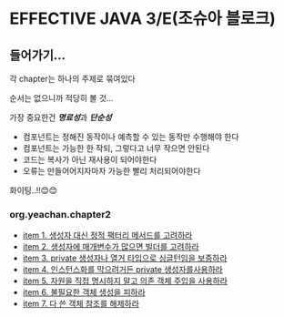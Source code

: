 # EFFECTIVE JAVA 3/E(조슈아 블로크)


## 들어가기...

각 chapter는 하나의 주제로 묶여있다

순서는 없으니까 적당히 볼 것...

가장 중요한건 ***명료성***과 ***단순성***

- 컴포넌트는 정해진 동작이나 예측할 수 있는 동작만 수행해야 한다
- 컴포넌트는 가능한 한 작되, 그렇다고 너무 작으면 안된다
- 코드는 복사가 아닌 재사용이 되어야한다
- 오류는 만들어어지자마자 가능한 빨리 처리되어야한다

화이팅..!!😊😊

### org.yeachan.chapter2
- [item 1. 생성자 대신 정적 팩터리 메서드를 고려하라](/src/main/org.yeachan.chapter2/item1)
- [item 2. 생성자에 매개변수가 많으면 빌더를 고려하라](/src/main/org.yeachan.chapter2/item2)
- [item 3. private 생성자나 열거 타입으로 싱글턴임을 보증하라](/src/main/org.yeachan.chapter2/item3)
- [item 4. 인스턴스화를 막으려거든 private 생성자를사용하라](/src/main/org.yeachan.chapter2/item4)
- [item 5. 자원을 직접 명시하지 말고 의존 객체 주입을 사용하라](/src/main/org.yeachan.chapter2/item5)
- [item 6. 불필요한 객체 생성을 피하라](/src/main/org.yeachan.chapter2/item6)
- [item 7. 다 쓴 객체 참조를 해제하라](/src/main/org.yeachan.chapter2/item7)